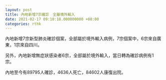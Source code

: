```yaml
---
layout: post
title: 內地新增7宗確診　全屬境外輸入
date: 2021-02-17 09:10:18.000000000 +08:00
categories: rthk
---
```


內地新增7宗新型肺炎確診個案，全部屬於境外輸入病例，7宗個案中，6宗來自廣東，1宗來自四川。

另外，內地新增無症狀感染者6宗，全部屬於境外輸入，當日轉為確診病例有1宗。

內地至今有89795人確診，4636人死亡，84602人康復出院。
